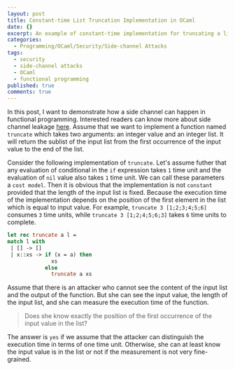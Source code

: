 ```yaml
---
layout: post
title: Constant-time List Truncation Implementation in OCaml
date: {}
excerpt: An example of constant-time implementation for truncating a list in OCaml.
categories:
  - Programming/OCaml/Security/Side-channel Attacks
tags:
  - security
  - side-channel attacks
  - OCaml
  - functional programming
published: true
comments: true
---
```

In this post, I want to demonstrate how a side channel can happen in functional programming. Interested readers can know more about side channel leakage [here][1]. Assume that we want to implement a function named `truncate` which takes two arguments: an integer value and an integer list. It will return the sublist of the input list from the first occurrence of the input value to the end of the list.

Consider the following implementation of `truncate`. Let's assume futher that any evaluation of conditional in the `if` expression takes `1` time unit and the evaluation of `nil` value also takes `1` time unit. We can call these parameters a `cost model`. Then it is obvious that the implementation is not `constant` provided that the length of the input list is fixed. Because the execution time of the implementation depends on the position of the first element in the list which is equal to input value. For example, `truncate 3 [1;2;3;4;5;6]` consumes `3` time units, while `truncate 3 [1;2;4;5;6;3]` takes `6` time units to complete. 

```ocaml
let rec truncate a l =
match l with
 | [] -> []
 | x::xs -> if (x = a) then 
              xs 
            else 
              truncate a xs
```

Assume that there is an attacker who cannot see the content of the input list and the output of the function. But she can see the input value, the length of the input list, and she can measure the execution time of the function. 

> Does she know exactly the position of the first occurrence of the input value in the list? 

The answer is `yes` if we assume that the attacker can distinguish the execution time in terms of one time unit. Otherwise, she can at least know the input value is in the list or not if the measurement is not very fine-grained.

[1]: https://en.wikipedia.org/wiki/Side-channel_attack

